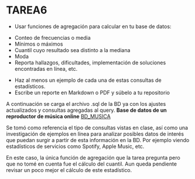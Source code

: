 # TAREA6
- Usar funciones de agregación para calcular en tu base de datos:
* Conteo de frecuencias o media
* Mínimos o máximos
* Cuantil cuyo resultado sea distinto a la mediana
* Moda
* Reporta hallazgos, dificultades, implementación de soluciones encontradas en línea, etc.
- Haz al menos un ejemplo de cada una de estas consultas de estadísticos.
- Escribe un reporte en Markdown o PDF y súbelo a tu repositorio

A continuación se carga el archivo .sql de la BD ya con los ajustes actualizados y consultas agregadas al query.
**Base de datos de un reproductor de música online**
[BD_MUSICA](/BD%20musica.sql)

Se tomó como referencia el tipo de consultas vistas en clase, así como una investigación de ejemplos en línea para analizar posibles datos de interés que puedan surgir a partir de esta información en la BD. Por ejemplo viendo estadísticos de servicios como Spotify, Apple Music, etc.

En este caso, la única función de agregación que la tarea pregunta pero que no tomé en cuenta fue el cálculo del cuantil. Aun queda pendiente revisar un poco mejor el cálculo de este estadístico.